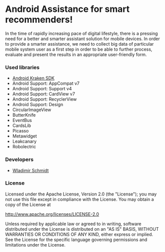 # Android Assistance for smart recommenders!

In the time of rapidly increasing pace of digital lifestyle, there is a pressing need for a better and smarter assistant solution for mobile devices. In order to provide a smarter assistance, we need to collect big data of particular mobile system user as a first step in order to be able to further process, evaluate and present the results in an appropriate user-friendly form. 

### Used libraries
* [Android Kraken SDK](https://github.com/Telecooperation/client_android_krakensdk)
* Android Support: AppCompat v7
* Android Support: Support v4
* Android Support: CardView v7
* Android Support: RecyclerView
* Android Support: Design
* CircularImageView
* ButterKnife
* EventBus
* CardsLib
* Picasso
* Metawidget
* Leakcanary
* Robolectric

### Developers
* [Wladimir Schmidt](https://github.com/wlsc)

### License
Licensed under the Apache License, Version 2.0 (the "License");
you may not use this file except in compliance with the License.
You may obtain a copy of the License at

   http://www.apache.org/licenses/LICENSE-2.0

Unless required by applicable law or agreed to in writing, software
distributed under the License is distributed on an "AS IS" BASIS,
WITHOUT WARRANTIES OR CONDITIONS OF ANY KIND, either express or implied.
See the License for the specific language governing permissions and
limitations under the License.
